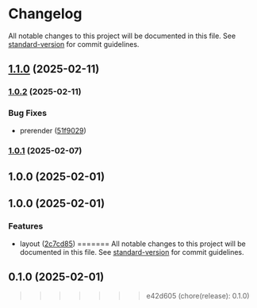 # Changelog

All notable changes to this project will be documented in this file. See [standard-version](https://github.com/conventional-changelog/standard-version) for commit guidelines.

## [1.1.0](https://github.com/simulasikode/simulasi-cc/compare/v1.0.2...v1.1.0) (2025-02-11)

### [1.0.2](https://github.com/simulasikode/simulasi-cc/compare/v1.0.1...v1.0.2) (2025-02-11)


### Bug Fixes

* prerender ([51f9029](https://github.com/simulasikode/simulasi-cc/commit/51f9029c741d38444a53b8052fa077cd55d64675))

### [1.0.1](https://github.com/simulasikode/simulasi-cc/compare/v1.0.0...v1.0.1) (2025-02-07)

## 1.0.0 (2025-02-01)

## 1.0.0 (2025-02-01)


### Features

* layout ([2c7cd85](https://github.com/simulasikode/simulasi-cc/commit/2c7cd8524fb6c8929ab90320ee70bb4177cf8a8b))
=======
All notable changes to this project will be documented in this file. See [standard-version](https://github.com/conventional-changelog/standard-version) for commit guidelines.

## 0.1.0 (2025-02-01)
>>>>>>> e42d605 (chore(release): 0.1.0)
